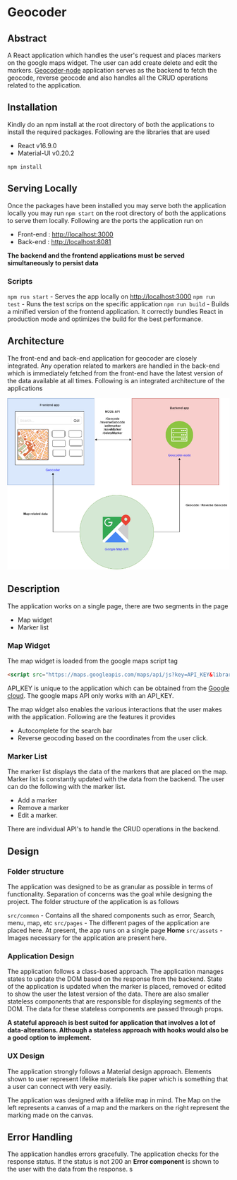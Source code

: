 
# Geocoder

## Abstract

A React application which handles the user's request and places markers on the google maps widget. The user can add create delete and edit the markers. [Geocoder-node](https://github.com/dhirajsriram/geocoder-node) application serves as the backend to fetch the geocode, reverse geocode and also handles all the CRUD operations related to the application.

## Installation

Kindly do an npm install at the root directory of both the applications to install the required packages. Following are the libraries that are used
- React v16.9.0
- Material-UI v0.20.2

```
npm install 
```

## Serving Locally

Once the packages have been installed you may serve both the application locally you may run `npm start` on the root directory of both the applications to serve them locally. Following are the ports the application run on
- Front-end :  [http://localhost:3000](http://localhost:3000)
- Back-end :  [http://localhost:8081](http://localhost:8081)

**The backend and the frontend applications must be served simultaneously to persist data**

### Scripts

`npm run start` - Serves the app locally on [http://localhost:3000](http://localhost:3000)
`npm run test` - Runs the test scrips on the specific application
`npm run build` - Builds a minified version of the frontend application. It correctly bundles React in production mode and optimizes the build for the best performance.

## Architecture

The front-end and back-end application for geocoder are closely integrated. Any operation related to markers are handled in the back-end which is immediately fetched from the front-end have the latest version of the data available at all times. Following is an integrated architecture of the applications
<p align="center"><img src="/geocoder.png"></p>

## Description

The application works on a single page, there are two segments in the page
- Map widget
- Marker list

### Map Widget

The map widget is loaded from the google maps script tag

```html
<script src="https://maps.googleapis.com/maps/api/js?key=API_KEY&libraries=places&sensor=false"></script>
```

API_KEY is unique to the application which can be obtained from the [Google cloud](https://console.developers.google.com). The google maps API only works with an API_KEY. 

The map widget also enables the various interactions that the user makes with the application. Following are the features it provides
- Autocomplete for the search bar
- Reverse geocoding based on the coordinates from the user click.

### Marker List

The marker list displays the data of the markers that are placed on the map. Marker list is constantly updated with the data from the backend. The user can do the following with the marker list.
- Add a marker
- Remove a marker
- Edit a marker.

There are individual API's to handle the CRUD operations in the backend.

## Design

### Folder structure

The application was designed to be as granular as possible in terms of functionality. Separation of concerns was the goal while designing the project. The folder structure of the application is as follows

`src/common` - Contains all the shared components such as error, Search, menu, map, etc
`src/pages` - The different pages of the application are placed here. At present, the app runs on a single page **Home**
`src/assets` - Images necessary for the application are present here.

### Application Design

The application follows a class-based approach. The application manages states to update the DOM based on the response from the backend. State of the application is updated when the marker is placed, removed or edited to show the user the latest version of the data. There are also smaller stateless components that are responsible for displaying segments of the DOM. The data for these stateless components are passed through props.

**A stateful approach is best suited for application that involves a lot of data-alterations. Although a stateless approach with hooks would also be a good option to implement.**

### UX Design

The application strongly follows a Material design approach. Elements shown to user represent lifelike materials like paper which is something that a user can connect with very easily.

The application was designed with a lifelike map in mind. The Map on the left represents a canvas of a map and the markers on the right represent the marking made on the canvas.

## Error Handling

The application handles errors gracefully. The application checks for the response status. If the status is not 200 an **Error component** is shown to the user with the data from the response.
s


